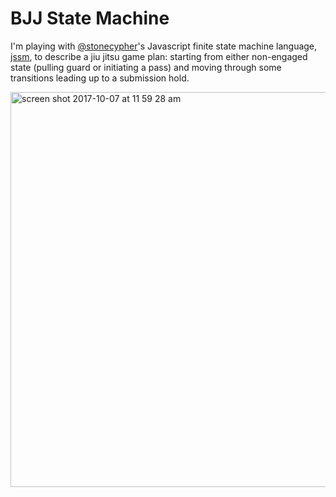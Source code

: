 # BJJ State Machine

I'm playing with [@stonecypher](https://github.com/StoneCypher)'s Javascript finite state machine language, [jssm](https://github.com/StoneCypher/jssm), to describe a jiu jitsu game plan: starting from either non-engaged state (pulling guard or initiating a pass) and moving through some transitions leading up to a submission hold.

<img width="632" alt="screen shot 2017-10-07 at 11 59 28 am" src="https://user-images.githubusercontent.com/4934546/31310990-cae89048-ab57-11e7-8384-b728bf88f75a.png">
